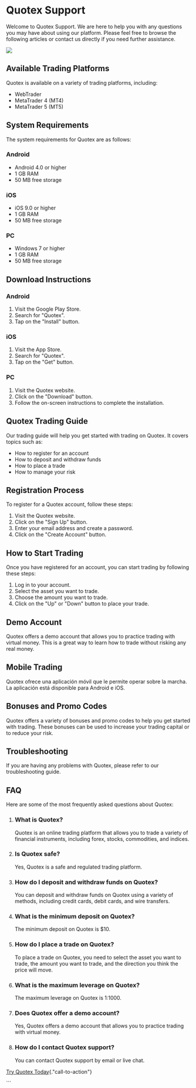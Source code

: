 # Quotex Support

Welcome to Quotex Support. We are here to help you with any questions
you may have about using our platform. Please feel free to browse the
following articles or contact us directly if you need further
assistance.

[![](https://static.quotex.io/files/4_en/300_250.jpg)](https://traff.sbs/brokerqxlid)

## Available Trading Platforms

Quotex is available on a variety of trading platforms, including:

-   WebTrader
-   MetaTrader 4 (MT4)
-   MetaTrader 5 (MT5)

## System Requirements

The system requirements for Quotex are as follows:

### Android

-   Android 4.0 or higher
-   1 GB RAM
-   50 MB free storage

### iOS

-   iOS 9.0 or higher
-   1 GB RAM
-   50 MB free storage

### PC

-   Windows 7 or higher
-   1 GB RAM
-   50 MB free storage

## Download Instructions

### Android

1.  Visit the Google Play Store.
2.  Search for "Quotex".
3.  Tap on the "Install" button.

### iOS

1.  Visit the App Store.
2.  Search for "Quotex".
3.  Tap on the "Get" button.

### PC

1.  Visit the Quotex website.
2.  Click on the "Download" button.
3.  Follow the on-screen instructions to complete the installation.

## Quotex Trading Guide

Our trading guide will help you get started with trading on Quotex. It
covers topics such as:

-   How to register for an account
-   How to deposit and withdraw funds
-   How to place a trade
-   How to manage your risk

## Registration Process

To register for a Quotex account, follow these steps:

1.  Visit the Quotex website.
2.  Click on the "Sign Up" button.
3.  Enter your email address and create a password.
4.  Click on the "Create Account" button.

## How to Start Trading

Once you have registered for an account, you can start trading by
following these steps:

1.  Log in to your account.
2.  Select the asset you want to trade.
3.  Choose the amount you want to trade.
4.  Click on the "Up" or "Down" button to place your trade.

## Demo Account

Quotex offers a demo account that allows you to practice trading with
virtual money. This is a great way to learn how to trade without risking
any real money.

## Mobile Trading

Quotex ofrece una aplicación móvil que le permite operar sobre la
marcha. La aplicación está disponible para Android e iOS.

## Bonuses and Promo Codes

Quotex offers a variety of bonuses and promo codes to help you get
started with trading. These bonuses can be used to increase your trading
capital or to reduce your risk.

## Troubleshooting

If you are having any problems with Quotex, please refer to our
troubleshooting guide.

## FAQ

Here are some of the most frequently asked questions about Quotex:

1.  ### What is Quotex?

    Quotex is an online trading platform that allows you to trade a
    variety of financial instruments, including forex, stocks,
    commodities, and indices.

2.  ### Is Quotex safe?

    Yes, Quotex is a safe and regulated trading platform.

3.  ### How do I deposit and withdraw funds on Quotex?

    You can deposit and withdraw funds on Quotex using a variety of
    methods, including credit cards, debit cards, and wire transfers.

4.  ### What is the minimum deposit on Quotex?

    The minimum deposit on Quotex is \$10.

5.  ### How do I place a trade on Quotex?

    To place a trade on Quotex, you need to select the asset you want to
    trade, the amount you want to trade, and the direction you think the
    price will move.

6.  ### What is the maximum leverage on Quotex?

    The maximum leverage on Quotex is 1:1000.

7.  ### Does Quotex offer a demo account?

    Yes, Quotex offers a demo account that allows you to practice
    trading with virtual money.

8.  ### How do I contact Quotex support?

    You can contact Quotex support by email or live chat.

[Try Quotex
Today](\%22https://traff.sbs/brokerqxlid\%22){."call-to-action"}

\`\`\`

